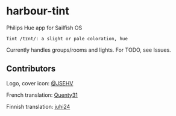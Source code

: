 # harbour-tint
Philips Hue app for Sailfish OS

`Tint /tɪnt/:
  a slight or pale coloration, hue`

Currently handles groups/rooms and lights.
For TODO, see Issues.

## Contributors
Logo, cover icon: [@JSEHV](https://github.com/JSEHV)

French translation: [Quenty31](https://github.com/Quenty31)

Finnish translation: [juhi24](https://github.com/juhi24)
